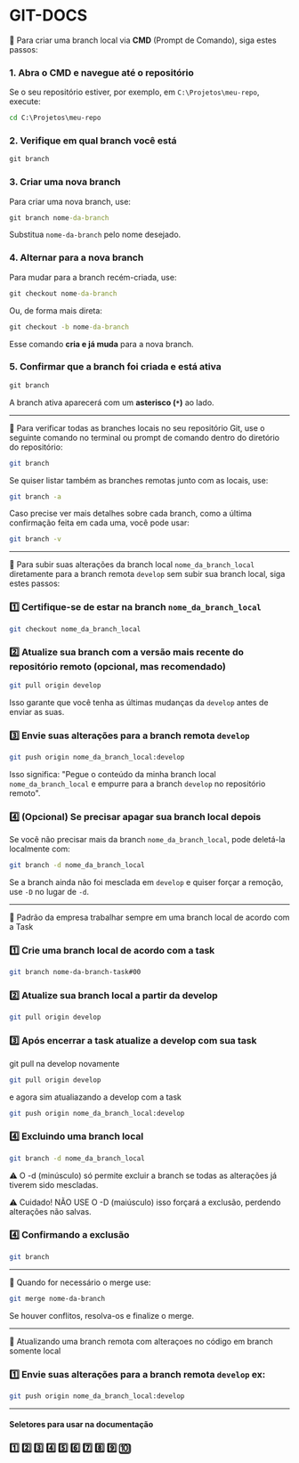 # GIT-DOCS

📌 Para criar uma branch local via **CMD** (Prompt de Comando), siga estes passos:

### 1. Abra o **CMD** e navegue até o repositório
Se o seu repositório estiver, por exemplo, em `C:\Projetos\meu-repo`, execute:
```cmd
cd C:\Projetos\meu-repo
```

### 2. Verifique em qual branch você está
```cmd
git branch
```

### 3. Criar uma nova branch
Para criar uma nova branch, use:
```cmd
git branch nome-da-branch
```
Substitua `nome-da-branch` pelo nome desejado.

### 4. Alternar para a nova branch
Para mudar para a branch recém-criada, use:
```cmd
git checkout nome-da-branch
```
Ou, de forma mais direta:
```cmd
git checkout -b nome-da-branch
```
Esse comando **cria e já muda** para a nova branch.

### 5. Confirmar que a branch foi criada e está ativa
```cmd
git branch
```
A branch ativa aparecerá com um **asterisco (`*`)** ao lado.

---

📌 Para verificar todas as branches locais no seu repositório Git, use o seguinte comando no terminal ou prompt de comando dentro do diretório do repositório:

```bash
git branch
```
Se quiser listar também as branches remotas junto com as locais, use:

```bash
git branch -a
```

Caso precise ver mais detalhes sobre cada branch, como a última confirmação feita em cada uma, você pode usar:

```bash
git branch -v 
```

---

📌 Para subir suas alterações da branch local `nome_da_branch_local` diretamente para a branch remota `develop` sem subir sua branch local, siga estes passos: 

### 1️⃣ **Certifique-se de estar na branch `nome_da_branch_local`**  
```bash
git checkout nome_da_branch_local
```

### 2️⃣ **Atualize sua branch com a versão mais recente do repositório remoto (opcional, mas recomendado)**  
```bash
git pull origin develop
```
Isso garante que você tenha as últimas mudanças da `develop` antes de enviar as suas.  

### 3️⃣ **Envie suas alterações para a branch remota `develop`**  
```bash
git push origin nome_da_branch_local:develop
```
Isso significa: "Pegue o conteúdo da minha branch local `nome_da_branch_local` e empurre para a branch `develop` no repositório remoto".  

### 4️⃣ **(Opcional) Se precisar apagar sua branch local depois**  
Se você não precisar mais da branch `nome_da_branch_local`, pode deletá-la localmente com:  
```bash
git branch -d nome_da_branch_local
```
Se a branch ainda não foi mesclada em `develop` e quiser forçar a remoção, use `-D` no lugar de `-d`. 

---

📌 Padrão da empresa trabalhar sempre em uma branch local de acordo com a Task

### 1️⃣ **Crie uma branch local de acordo com a task**
```bash
git branch nome-da-branch-task#00
```

### 2️⃣ **Atualize sua branch local a partir da develop**
```bash
git pull origin develop
```

### 3️⃣ **Após encerrar a task atualize a develop com sua task**

git pull na develop novamente
```bash
git pull origin develop
```
e agora sim atualiazando a develop com a task
```bash
git push origin nome_da_branch_local:develop
```

### 4️⃣ **Excluindo uma branch local**

```bash
git branch -d nome_da_branch_local
```
⚠️ O -d (minúsculo) só permite excluir a branch se todas as alterações já tiverem sido mescladas.

⚠️ Cuidado! NÃO USE O -D (maiúsculo) isso forçará a exclusão, perdendo alterações não salvas.

### 4️⃣ **Confirmando a exclusão**

```bash
git branch
```

---

📌 Quando for necessário o merge use:

```bash
git merge nome-da-branch
```

Se houver conflitos, resolva-os e finalize o merge.

---

📌 Atualizando uma branch remota com alteraçoes no código em branch somente local  

### 1️⃣ **Envie suas alterações para a branch remota `develop` ex:**  
```bash
git push origin nome_da_branch_local:develop
```

---

#### Seletores para usar na documentação
### 1️⃣ 2️⃣ 3️⃣ 4️⃣ 5️⃣ 6️⃣ 7️⃣ 8️⃣ 9️⃣ 🔟